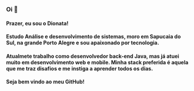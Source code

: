 ### Oi 👋

#### Prazer, eu sou o Dionata!

#### Estudo Análise e desenvolvimento de sistemas, moro em Sapucaia do Sul, na grande Porto Alegre e sou apaixonado por tecnologia.
#### Atualmete trabalho como desenvolvedor back-end Java, mas já atuei muito em desenvolvimento web e mobile. Minha stack preferida é aquela que me traz disafios e me instiga a  aprender todos os dias.

#### Seja bem vindo ao meu GitHub!
